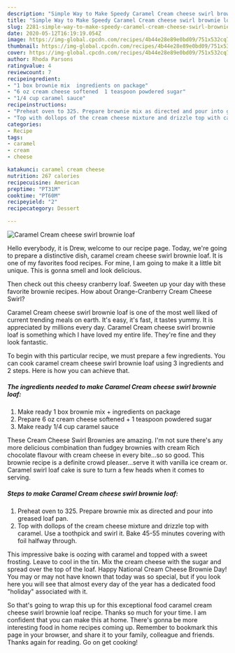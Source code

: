 ```yaml
---
description: "Simple Way to Make Speedy Caramel Cream cheese swirl brownie loaf"
title: "Simple Way to Make Speedy Caramel Cream cheese swirl brownie loaf"
slug: 2281-simple-way-to-make-speedy-caramel-cream-cheese-swirl-brownie-loaf
date: 2020-05-12T16:19:19.054Z
image: https://img-global.cpcdn.com/recipes/4b44e28e89e0bd09/751x532cq70/caramel-cream-cheese-swirl-brownie-loaf-recipe-main-photo.jpg
thumbnail: https://img-global.cpcdn.com/recipes/4b44e28e89e0bd09/751x532cq70/caramel-cream-cheese-swirl-brownie-loaf-recipe-main-photo.jpg
cover: https://img-global.cpcdn.com/recipes/4b44e28e89e0bd09/751x532cq70/caramel-cream-cheese-swirl-brownie-loaf-recipe-main-photo.jpg
author: Rhoda Parsons
ratingvalue: 4
reviewcount: 7
recipeingredient:
- "1 box brownie mix  ingredients on package"
- "6 oz cream cheese softened  1 teaspoon powdered sugar"
- "1/4 cup caramel sauce"
recipeinstructions:
- "Preheat oven to 325. Prepare brownie mix as directed and pour into greased loaf pan."
- "Top with dollops of the cream cheese mixture and drizzle top with caramel. Use a toothpick and swirl it. Bake 45-55 minutes covering with foil halfway through."
categories:
- Recipe
tags:
- caramel
- cream
- cheese

katakunci: caramel cream cheese 
nutrition: 267 calories
recipecuisine: American
preptime: "PT31M"
cooktime: "PT60M"
recipeyield: "2"
recipecategory: Dessert

---
```



![Caramel Cream cheese swirl brownie loaf](https://img-global.cpcdn.com/recipes/4b44e28e89e0bd09/751x532cq70/caramel-cream-cheese-swirl-brownie-loaf-recipe-main-photo.jpg)

Hello everybody, it is Drew, welcome to our recipe page. Today, we're going to prepare a distinctive dish, caramel cream cheese swirl brownie loaf. It is one of my favorites food recipes. For mine, I am going to make it a little bit unique. This is gonna smell and look delicious.

Then check out this cheesy cranberry loaf. Sweeten up your day with these favorite brownie recipes. How about Orange-Cranberry Cream Cheese Swirl?

Caramel Cream cheese swirl brownie loaf is one of the most well liked of current trending meals on earth. It's easy, it's fast, it tastes yummy. It is appreciated by millions every day. Caramel Cream cheese swirl brownie loaf is something which I have loved my entire life. They're fine and they look fantastic.


To begin with this particular recipe, we must prepare a few ingredients. You can cook caramel cream cheese swirl brownie loaf using 3 ingredients and 2 steps. Here is how you can achieve that.

<!--inarticleads1-->

##### The ingredients needed to make Caramel Cream cheese swirl brownie loaf:

1. Make ready 1 box brownie mix + ingredients on package
1. Prepare 6 oz cream cheese softened + 1 teaspoon powdered sugar
1. Make ready 1/4 cup caramel sauce


These Cream Cheese Swirl Brownies are amazing. I&#39;m not sure there&#39;s any more delicious combination than fudgey brownies with cream Rich chocolate flavour with cream cheese in every bite…so so good. This brownie recipe is a definite crowd pleaser…serve it with vanilla ice cream or. Caramel swirl loaf cake is sure to turn a few heads when it comes to serving. 

<!--inarticleads2-->

##### Steps to make Caramel Cream cheese swirl brownie loaf:

1. Preheat oven to 325. Prepare brownie mix as directed and pour into greased loaf pan.
1. Top with dollops of the cream cheese mixture and drizzle top with caramel. Use a toothpick and swirl it. Bake 45-55 minutes covering with foil halfway through.


This impressive bake is oozing with caramel and topped with a sweet frosting. Leave to cool in the tin. Mix the cream cheese with the sugar and spread over the top of the loaf. Happy National Cream Cheese Brownie Day! You may or may not have known that today was so special, but if you look here you will see that almost every day of the year has a dedicated food &#34;holiday&#34; associated with it. 

So that's going to wrap this up for this exceptional food caramel cream cheese swirl brownie loaf recipe. Thanks so much for your time. I am confident that you can make this at home. There's gonna be more interesting food in home recipes coming up. Remember to bookmark this page in your browser, and share it to your family, colleague and friends. Thanks again for reading. Go on get cooking!
